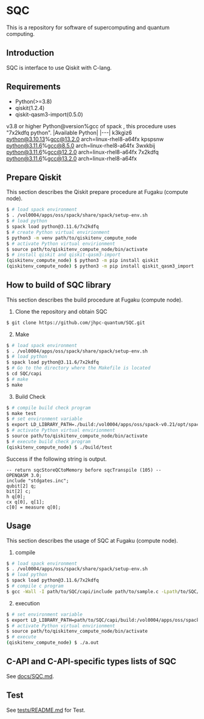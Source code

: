 # SQC
This is a repository for software of supercomputing and quantum computing.

## Introduction
SQC is interface to use Qiskit with C-lang.

## Requirements
- Python(>=3.8)
- qiskit(1.2.4)
- qiskit-qasm3-import(0.5.0)

v3.8 or higher Python@version%gcc of spack , this procedure uses "7x2kdfq python".
|Available Python|
|---|
k3kgiz6 python@3.10.13%gcc@13.2.0 arch=linux-rhel8-a64fx
kpspsnw python@3.11.6%gcc@8.5.0 arch=linux-rhel8-a64fx
3wxkbij python@3.11.6%gcc@12.2.0 arch=linux-rhel8-a64fx
7x2kdfq python@3.11.6%gcc@13.2.0 arch=linux-rhel8-a64fx

## Prepare Qiskit
This section describes the Qiskit prepare procedure at Fugaku (compute node).
```bash
$ # load spack environment 
$ . /vol0004/apps/oss/spack/share/spack/setup-env.sh
$ # load python 
$ spack load python@3.11.6/7x2kdfq
$ # create Python virtual envirionment
$ python3 -m venv path/to/qiskitenv_compute_node
$ # activate Python virtual envirionment
$ source path/to/qiskitenv_compute_node/bin/activate
$ # install qiskit and qiskit-qasm3-import
(qiskitenv_compute_node) $ python3 -m pip install qiskit
(qiskitenv_compute_node) $ python3 -m pip install qiskit_qasm3_import
```

## How to build of SQC library
This section describes the build procedure at Fugaku (compute node).

1) Clone the repository and obtain SQC
```bash
$ git clone https://github.com/jhpc-quantum/SQC.git
```

2) Make
```bash
$ # load spack environment 
$ . /vol0004/apps/oss/spack/share/spack/setup-env.sh
$ # load python 
$ spack load python@3.11.6/7x2kdfq
$ # Go to the directory where the Makefile is located
$ cd SQC/capi
$ # make
$ make
```
3) Build Check
```bash
$ # compile build check program
$ make test
$ # set environment variable
$ export LD_LIBRARY_PATH=./build:/vol0004/apps/oss/spack-v0.21/opt/spack/linux-rhel8-a64fx/gcc-13.2.0/python-3.11.6-7x2kdfqu57k7ej5hvkhbz6mjptpqhwuy/lib
$ # activate Python virtual envirionment
$ source path/to/qiskitenv_compute_node/bin/activate
$ # execute build check program
(qiskitenv_compute_node) $ ./build/test
```
Success if the following string is output.
```
-- return sqcStoreQCtoMemory before sqcTranspile (105) --
OPENQASM 3.0;
include "stdgates.inc";
qubit[2] q;
bit[2] c;
h q[0];
cx q[0], q[1];
c[0] = measure q[0];
```

## Usage
This section describes the usage of SQC at Fugaku (compute node).
1) compile
```bash
$ # load spack environment
$ . /vol0004/apps/oss/spack/share/spack/setup-env.sh
$ # load python 
$ spack load python@3.11.6/7x2kdfq 
$ # compile c program
$ gcc -Wall -I path/to/SQC/capi/include path/to/sample.c -Lpath/to/SQC/capi/build -lsqc_api 
```

2) execution 
```bash
$ # set environment variable
$ export LD_LIBRARY_PATH=path/to/SQC/capi/build:/vol0004/apps/oss/spack-v0.21/opt/spack/linux-rhel8-a64fx/gcc-13.2.0/python-3.11.6-7x2kdfqu57k7ej5hvkhbz6mjptpqhwuy/lib
$ # activate Python virtual envirionment
$ source path/to/qiskitenv_compute_node/bin/activate
$ # execute
(qiskitenv_compute_node) $ ./a.out
```

## C-API and C-API-specific types lists of SQC 
See [docs/SQC.md](docs/SQC.md).

## Test
See [tests/README.md](tests/README.md) for Test.